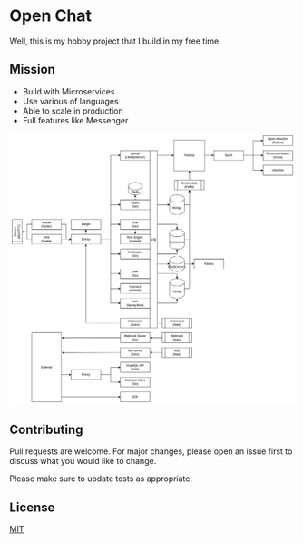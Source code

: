 # Open Chat

Well, this is my hobby project that I build in my free time.

## Mission

- Build with Microservices
- Use various of languages
- Able to scale in production
- Full features like Messenger

![Architecture](https://raw.githubusercontent.com/open-chat-org/open-chat/main/document/open-chat.drawio.jpg)

## Contributing

Pull requests are welcome. For major changes,
please open an issue first to discuss what you would like to change.

Please make sure to update tests as appropriate.

## License

[MIT](https://choosealicense.com/licenses/mit/)
